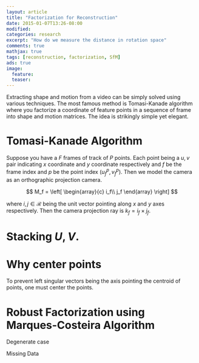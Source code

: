 ```yaml
---
layout: article
title: "Factorization for Reconstruction"
date: 2015-01-07T13:26-08:00
modified:
categories: research
excerpt: "How do we measure the distance in rotation space"
comments: true
mathjax: true
tags: [reconstruction, factorization, SfM]
ads: true
image:
  feature:
  teaser:
---
```


Extracting shape and motion from a video can be simply solved using various techniques. The most famous method is Tomasi-Kanade algorithm where you factorize a coordinate of feature points in a sequence of frame into shape and motion matrices. The idea is strikingly simple yet elegant.


# Tomasi-Kanade Algorithm

Suppose you have a $F$ frames of track of $P$ points. Each point being a $u,v$ pair indicating $x$ coordinate and $y$ coordinate respectively and $f$ be the frame index and $p$ be the point index $(u_f^p, v_f^p)$. Then we model the camera as an orthographic projection camera.

$$
M_f = 
\left[
\begin{array}{c}
i_f\\
j_f
\end{array}
\right]
$$

where $i,j \in \mathcal{R}$ being the unit vector pointing along $x$ and $y$ axes respectively. Then the camera projection ray is $k_f = i_f \times j_f$.


# Stacking $U,V$.


# Why center points

To prevent left singular vectors being the axis pointing the centroid of points, one must center the points.

# Robust Factorization using Marques-Costeira Algorithm

Degenerate case

Missing Data


